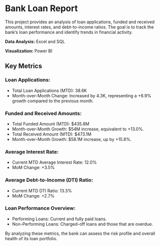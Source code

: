 # Bank Loan Report

This project provides an analysis of loan applications, funded and received amounts, interest rates, and debt-to-income ratios. The goal is to track the bank’s loan performance and identify trends in financial activity.

**Data Analysis:** Excel and SQL

**Visualization:** Power BI

## Key Metrics

### Loan Applications:

- Total Loan Applications (MTD): 38.6K
- Month-over-Month Change: Increased by 4.3K, representing a +6.9% growth compared to the previous month.

### Funded and Received Amounts:

- Total Funded Amount (MTD): $435.8M
- Month-over-Month Growth: $54M increase, equivalent to +13.0%.
- Total Received Amount (MTD): $473.1M
- Month-over-Month Growth: $58.1M increase, up by +15.8%.

### Average Interest Rate:

- Current MTD Average Interest Rate: 12.0%
- MoM Change: +3.5%

### Average Debt-to-Income (DTI) Ratio:

- Current MTD DTI Ratio: 13.3%
- MoM Change: +2.7%

### Loan Performance Overview:

- Performing Loans: Current and fully paid loans.
- Non-Performing Loans: Charged-off loans and those that are overdue.

By analyzing these metrics, the bank can assess the risk profile and overall health of its loan portfolio.
